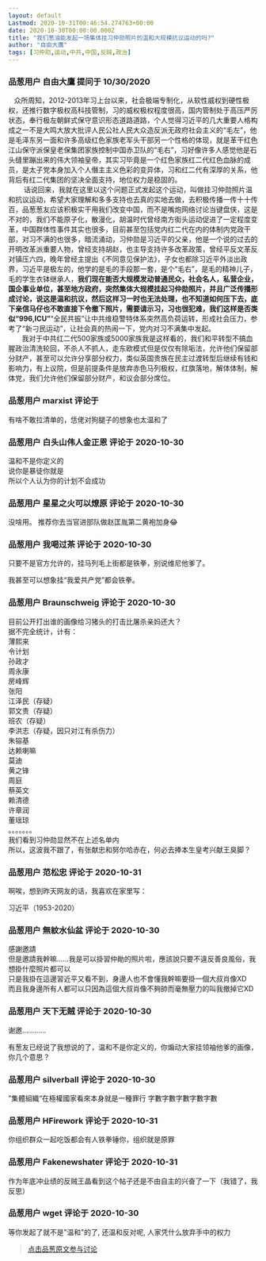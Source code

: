 ```yaml
---
layout: default
Lastmod: 2020-10-31T00:46:54.274763+00:00
date: 2020-10-30T00:00:00.000Z
title: "我们葱油能发起一场集体挂习仲勋照片的温和大规模抗议运动的吗?"
author: "自由大鷹"
tags: [习仲勋,运动,中共,中国,反贼,政治]
---
```



### 品葱用户 **自由大鷹** 提问于 10/30/2020
    
   众所周知，2012-2013年习上台以来，社会极端专制化，从软性威权到硬性极权，还推行数字极权高科技管制，习的威权极权程度很高，国内管制处于高压严厉状态，奉行极左朝鲜式保守意识形态道路道路，个人觉得习近平的几大重要人格构成之一不是大鸣大放大批评人民公社人民大众造反派无政府社会主义的“毛左”，他是毛泽东另一面和许多高级红色家族老军头干部另一个性格的体现，就是革干红色江山保守派保皇老保集团家族控制中国赤卫队的“毛右”，习好像许多人感觉他是石头缝里蹦出来的伟大领袖皇帝，其实习毕竟是一个红色家族红二代红色血脉的成员，是太子党本身加入个人僭主主义色彩的变异体，习和红二代有深厚的关系，他背后有红二代集团的坚决全面支持，地位权力是稳固的。  
        话说回来，我就在这里以这个问题正式发起这个运动，叫做挂习仲勋照片温和抗议运动，希望大家理解和多多支持也去真的实地去做，去积极传播一传十十传百，品葱葱友应该积极实干用我们改变中国，而不是嘴炮网络讨论当键盘侠，这是不对的，我们不能原子化，散漫化，胡温时代曾经南方街头运动促进了一定程度变革，中国群体性事件其实也很多，目前甚至包括党内红二代在内的体制内党政干部，对习不满的也很多，暗流涌动，习仲勋是习近平的父亲，他是一个说的过去的开明改革派重要人物，曾经支持胡赵，也主导支持许多改革政策，曾经平反文革反对镇压六四，晚年曾经主提出《不同意见保护法》，子女也都除习近平外淡出政界，习近平是极左的，他学的是毛的手段那一套，是个“毛右”，是毛的精神儿子，毛的学生衣钵继承人，**我们现在能否大规模发动普通民众，社会名人，私营企业，国企事业单位，甚至地方政府，突然集体大规模挂起习仲勋照片，并且广泛传播形成讨论，说这是温和抗议，然后这样习一时也无法处理，也不知道如何压下去，底下亲信马仔也不敢直接下令撤下照片，需要请示习，习也很犯难，我们这样是否类似“996,ICU”**“全民共振”让中共维稳警特体系突然高负荷运转，形成社会压力，参考了“新刁民运动”，让社会真的热闹一下，党内对习不满集中发起。  
       我对于中共红二代500家族或5000家族我是这样看的，我们和平转型不搞血腥政治清洗轮回，不杀人不抓人，走东欧模式但是仅仅有除垢法，允许他们保留部分财产，甚至可以允许分享部分权力，类似英国贵族在民主过渡转型后继续有钱和影响力，有上议院，但是前提条件是放弃赤色马列极权，红旗落地，解体体制，解体党，我们允许他们保留部分财产，和议会部分席位。
    
                

### 品葱用户 **marxist** 评论于 
        
有啥不敢拉清单的，恁佬对狗腿子的想象也太温和了
        
                

### 品葱用户 **白头山伟人金正恩** 评论于 2020-10-30
        
温和不是你定义的  
说你是暴徒你就是  
所以个人认为你的计划不会成功
        
                

### 品葱用户 **星星之火可以燎原** 评论于 2020-10-30
        
没啥用。 推荐你去当官进部队做赵匡胤第二黄袍加身😂
        
                

### 品葱用户 **我喝过茶** 评论于 2020-10-30
        
只要不是官方允许的，挂马列毛上街都是铁拳，别说维尼他爹了。  
  
我甚至可以想象挂“我爱共产党”都会铁拳。
        
                

### 品葱用户 **Braunschweig** 评论于 2020-10-30
        
目前公开打出谁的画像给习猪头的打击比屠杀亲妈还大？  
据不完全统计，计有：  
薄熙来  
令计划  
孙政才  
周永康  
房峰辉  
张阳  
江泽民（存疑）  
郭文贵（存疑）  
班农（存疑）  
李洪志（存疑，因只对江有杀伤力）  
朱镕基  
达赖喇嘛  
莫迪  
黄之锋  
周庭  
蔡英文  
赖清德  
许章润  
董瑶琼  
。。。。。。。  
我们看到习仲勋显然不在上述名单内  
所以，这波我不跟了，有张献忠和努尔哈赤在，何必去捧本生皇考兴献王臭脚？
        
                

### 品葱用户 **范松忠** 评论于 2020-10-31
        
啊唉，想到昨天网友的话，我喜欢在家里写：  
  
习近平（1953-2020）
        
                

### 品葱用户 **無紋水仙盆** 评论于 2020-10-30
        
感謝邀請  
但是邀請我幹嘛......我是可以掛習仲勛的照片啦，應該說只要不違反善良風俗，我想掛什麼照片都可以  
只是我掛在這邊習近平又看不到，身邊人也不會懂我幹嘛要掛一個大叔肖像XD  
而且我身邊所有人都可以只因為這個大叔肖像不夠帥而毫無壓力的叫我撤掉它XD
        
                

### 品葱用户 **天下无贼** 评论于 2020-10-30
        
谢邀…………  
  
有葱友已经说了我想说的了，温和不是你定义的，你煽动大家挂领袖他爹的画像，你几个意思？
        
                

### 品葱用户 **silverball** 评论于 2020-10-30
        
”集體組織“在極權國家看來本身就是一種罪行 字數字數字數字數字數
        
                

### 品葱用户 **HFirework** 评论于 2020-10-31
        
你组织群众一起吃饭都会有人铁拳锤你，组织就是原罪
        
                

### 品葱用户 **Fakenewshater** 评论于 2020-10-31
        
作为年底冲业绩的反贼王晶看到这个帖子还是不由自主的兴奋了一下（我错了，我反思）
        
                

### 品葱用户 **wget** 评论于 2020-10-30
        
等你发起了就不是"温和"的了, 还温和反对呢, 人家凭什么放弃手中的权力
        
                





> [点击品葱原文参与讨论](https://pincong.rocks/question/32867)

